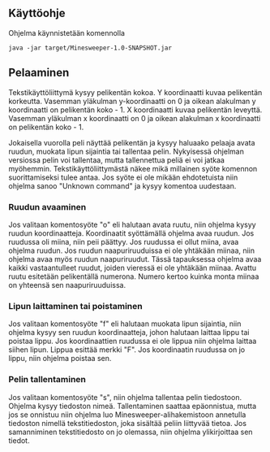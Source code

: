 ## Käyttöohje

Ohjelma käynnistetään komennolla
```
java -jar target/Minesweeper-1.0-SNAPSHOT.jar 
```

## Pelaaminen

Tekstikäyttöliittymä kysyy pelikentän kokoa. Y koordinaatti kuvaa pelikentän korkeutta. Vasemman yläkulman y-koordinaatti on 0 ja oikean alakulman y koordinaatti on pelikentän koko - 1. X koordinaatti kuvaa pelikentän leveyttä. Vasemman yläkulman x koordinaatti on 0 ja oikean alakulman x koordinaatti on pelikentän koko - 1.



Jokaisella vuorolla peli näyttää pelikentän ja kysyy haluaako pelaaja avata ruudun, muokata lipun sijaintia tai tallentaa pelin. Nykyisessä ohjelman versiossa pelin voi tallentaa, mutta tallennettua peliä ei voi jatkaa myöhemmin. Tekstikäyttöliittymästä näkee mikä millainen syöte komennon suorittamiseksi tulee antaa. Jos syöte ei ole mikään ehdotetuista niin ohjelma sanoo "Unknown command" ja kysyy komentoa uudestaan.

### Ruudun avaaminen

Jos valitaan komentosyöte "o" eli halutaan avata ruutu, niin ohjelma kysyy ruudun koordinaatteja. Koordinaatit syöttämällä ohjelma avaa ruudun. Jos ruudussa oli miina, niin peii päättyy. Jos ruudussa ei ollut miina, avaa ohjelma ruudun. Jos ruudun naapuriruuduissa ei ole yhtäkään miinaa, niin ohjelma avaa myös ruudun naapuriruudut. Tässä tapauksessa ohjelma avaa kaikki vastaantulleet ruudut, joiden vieressä ei ole yhtäkään miinaa. Avattu ruutu esitetään pelikentällä numerona. Numero kertoo kuinka monta miinaa on yhteensä sen naapuriruuduissa.

### Lipun laittaminen tai poistaminen

Jos valitaan komentosyöte "f" eli halutaan muokata lipun sijaintia, niin ohjelma kysyy sen ruudun koordinaatteja, johon halutaan laittaa lippu tai poistaa lippu. Jos koordinaattien ruudussa ei ole lippua niin ohjelma laittaa siihen lipun. Lippua esittää merkki "F". Jos koordinaatin ruudussa on jo lippu, niin ohjelma poistaa sen.

### Pelin tallentaminen

Jos valitaan komentosyöte "s", niin ohjelma tallentaa pelin tiedostoon. Ohjelma kysyy tiedoston nimeä. Tallentaminen saattaa epäonnistua, mutta jos se onnistuu niin ohjelma luo Minesweeper-alihakemistoon annetulla tiedoston nimellä tekstitiedoston, joka sisältää peliin liittyvää tietoa. Jos samanniminen tekstitiedosto on jo olemassa, niin ohjelma ylikirjoittaa sen tiedot.
